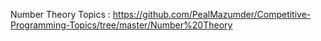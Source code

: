 Number Theory Topics : https://github.com/PealMazumder/Competitive-Programming-Topics/tree/master/Number%20Theory 